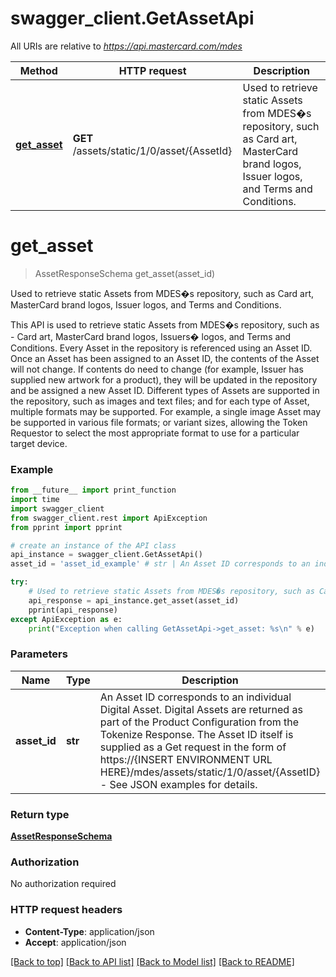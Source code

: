 # swagger_client.GetAssetApi

All URIs are relative to *https://api.mastercard.com/mdes*

Method | HTTP request | Description
------------- | ------------- | -------------
[**get_asset**](GetAssetApi.md#get_asset) | **GET** /assets/static/1/0/asset/{AssetId} | Used to retrieve static Assets from MDES�s repository, such as Card art, MasterCard brand logos, Issuer logos, and Terms and Conditions.


# **get_asset**
> AssetResponseSchema get_asset(asset_id)

Used to retrieve static Assets from MDES�s repository, such as Card art, MasterCard brand logos, Issuer logos, and Terms and Conditions.

This API is used to retrieve static Assets from MDES�s repository, such as - Card art, MasterCard brand logos, Issuers� logos, and Terms and Conditions. Every Asset in the repository is referenced using an Asset ID. Once an Asset has been assigned to an Asset ID, the contents of the Asset will not change. If contents do need to change (for example, Issuer has supplied new artwork for a product), they will be updated in the repository and be assigned a new Asset ID.  Different types of Assets are supported in the repository, such as images and text files; and for each type of Asset, multiple formats may be supported. For example, a single image Asset may be supported in various file formats; or variant sizes, allowing the Token Requestor to select the most appropriate format to use for a particular target device. 

### Example
```python
from __future__ import print_function
import time
import swagger_client
from swagger_client.rest import ApiException
from pprint import pprint

# create an instance of the API class
api_instance = swagger_client.GetAssetApi()
asset_id = 'asset_id_example' # str | An Asset ID corresponds to an individual Digital Asset. Digital Assets are returned as part of the Product Configuration from the Tokenize Response. The Asset ID itself is supplied as a Get request in the form of https://{INSERT ENVIRONMENT URL HERE}/mdes/assets/static/1/0/asset/{AssetID} - See JSON examples for details.  

try:
    # Used to retrieve static Assets from MDES�s repository, such as Card art, MasterCard brand logos, Issuer logos, and Terms and Conditions.
    api_response = api_instance.get_asset(asset_id)
    pprint(api_response)
except ApiException as e:
    print("Exception when calling GetAssetApi->get_asset: %s\n" % e)
```

### Parameters

Name | Type | Description  | Notes
------------- | ------------- | ------------- | -------------
 **asset_id** | **str**| An Asset ID corresponds to an individual Digital Asset. Digital Assets are returned as part of the Product Configuration from the Tokenize Response. The Asset ID itself is supplied as a Get request in the form of https://{INSERT ENVIRONMENT URL HERE}/mdes/assets/static/1/0/asset/{AssetID} - See JSON examples for details.   | 

### Return type

[**AssetResponseSchema**](AssetResponseSchema.md)

### Authorization

No authorization required

### HTTP request headers

 - **Content-Type**: application/json
 - **Accept**: application/json

[[Back to top]](#) [[Back to API list]](../README.md#documentation-for-api-endpoints) [[Back to Model list]](../README.md#documentation-for-models) [[Back to README]](../README.md)

